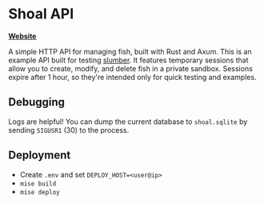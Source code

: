 # Shoal API

**[Website](https://shoal.lucaspickering.me/)**

A simple HTTP API for managing fish, built with Rust and Axum. This is an example API built for testing [slumber](github.com/LucasPickering/slumber). It features temporary sessions that allow you to create, modify, and delete fish in a private sandbox. Sessions expire after 1 hour, so they're intended only for quick testing and examples.

## Debugging

Logs are helpful! You can dump the current database to `shoal.sqlite` by sending `SIGUSR1` (30) to the process.

## Deployment

- Create `.env` and set `DEPLOY_HOST=<user@ip>`
- `mise build`
- `mise deploy`
